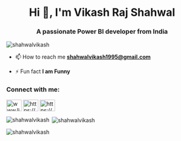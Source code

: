 <h1 align="center">Hi 👋, I'm Vikash Raj Shahwal</h1>
<h3 align="center">A passionate Power BI developer from India</h3>

<p align="left"> <img src="https://komarev.com/ghpvc/?username=shahwalvikash&label=Profile%20views&color=0e75b6&style=flat" alt="shahwalvikash" /> </p>

- 📫 How to reach me **shahwalvikash1995@gmail.com**

- ⚡ Fun fact **I am Funny**

<h3 align="left">Connect with me:</h3>
<p align="left">
<a href="https://linkedin.com/in/www.linkedin.com/in/vikash-raj-shahwal-50b6a5134" target="blank"><img align="center" src="https://raw.githubusercontent.com/rahuldkjain/github-profile-readme-generator/master/src/images/icons/Social/linked-in-alt.svg" alt="www.linkedin.com/in/vikash-raj-shahwal-50b6a5134" height="30" width="40" /></a>
<a href="https://fb.com/https://www.facebook.com/share/1dztz3psxy/" target="blank"><img align="center" src="https://raw.githubusercontent.com/rahuldkjain/github-profile-readme-generator/master/src/images/icons/Social/facebook.svg" alt="https://www.facebook.com/share/1dztz3psxy/" height="30" width="40" /></a>
<a href="https://instagram.com/https://www.instagram.com/shahwalvikash?igsh=mtzqbg0wowttcwhmnw==" target="blank"><img align="center" src="https://raw.githubusercontent.com/rahuldkjain/github-profile-readme-generator/master/src/images/icons/Social/instagram.svg" alt="https://www.instagram.com/shahwalvikash?igsh=mtzqbg0wowttcwhmnw==" height="30" width="40" /></a>
</p>

<p><img align="left" src="https://github-readme-stats.vercel.app/api/top-langs?username=shahwalvikash&show_icons=true&locale=en&layout=compact" alt="shahwalvikash" /></p>

<p>&nbsp;<img align="center" src="https://github-readme-stats.vercel.app/api?username=shahwalvikash&show_icons=true&locale=en" alt="shahwalvikash" /></p>

<p><img align="center" src="https://github-readme-streak-stats.herokuapp.com/?user=shahwalvikash&" alt="shahwalvikash" /></p>
